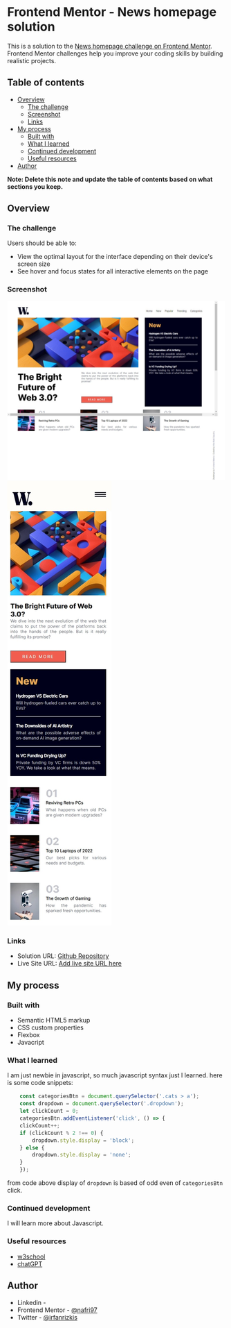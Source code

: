 
# Frontend Mentor - News homepage solution

This is a solution to the [News homepage challenge on Frontend Mentor](https://www.frontendmentor.io/challenges/news-homepage-H6SWTa1MFl). Frontend Mentor challenges help you improve your coding skills by building realistic projects. 

## Table of contents

- [Overview](#overview)
  - [The challenge](#the-challenge)
  - [Screenshot](#screenshot)
  - [Links](#links)
- [My process](#my-process)
  - [Built with](#built-with)
  - [What I learned](#what-i-learned)
  - [Continued development](#continued-development)
  - [Useful resources](#useful-resources)
- [Author](#author)

**Note: Delete this note and update the table of contents based on what sections you keep.**

## Overview

### The challenge

Users should be able to:

- View the optimal layout for the interface depending on their device's screen size
- See hover and focus states for all interactive elements on the page

### Screenshot

![Desktop screenshot](./desktop_screenshot.jpeg)
![Mobile screenshot](./mobile_screenshot.jpeg)

### Links

- Solution URL: [Github Repository](https://github.com/nafri97/news-homepage)
- Live Site URL: [Add live site URL here](https://nafri97.github.io/news-homepage)

## My process

### Built with

- Semantic HTML5 markup
- CSS custom properties
- Flexbox
- Javacript

### What I learned

I am just newbie in javascript, so much javascript syntax just I learned.
here is some code snippets:

```js
    const categoriesBtn = document.querySelector('.cats > a');
    const dropdown = document.querySelector('.dropdown');
    let clickCount = 0;
    categoriesBtn.addEventListener('click', () => {
    clickCount++;
    if (clickCount % 2 !== 0) {
        dropdown.style.display = 'block';
    } else {
        dropdown.style.display = 'none';
    }
    });
```
from code above display of `dropdown` is based of odd even of `categoriesBtn` click.

### Continued development

I will learn more about Javascript.


### Useful resources

- [w3school](https://www.w3school.com)
- [chatGPT](https://www.chat.openai.com) 

## Author

- Linkedin - [](https://linkedin.com/in/nafri97)
- Frontend Mentor - [@nafri97](https://www.frontendmentor.io/profile/nafri97)
- Twitter - [@irfanrizkis](https://www.twitter.com/irfanrizkis)
